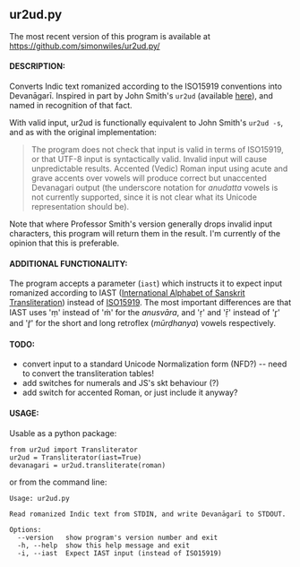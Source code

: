## ur2ud.py

The most recent version of this program is available at
https://github.com/simonwiles/ur2ud.py/

#### DESCRIPTION:

Converts Indic text romanized according to the ISO15919 conventions into
Devanāgarī.  Inspired in part by John Smith's `ur2ud` (available
[here](http://bombay.indology.info/software/programs/index.html)), and named
in recognition of that fact.

With valid input, ur2ud is functionally equivalent to John Smith's
`ur2ud -s`, and as with the original implementation:

  >  The program does not check that input is valid in terms of ISO15919,
  >  or that UTF-8 input is syntactically valid. Invalid input will cause
  >  unpredictable results. Accented (Vedic) Roman input using acute and
  >  grave accents over vowels will produce correct but unaccented
  >  Devanagari output (the underscore notation for _anudatta_ vowels is
  >  not currently supported, since it is not clear what its Unicode
  >  representation should be).

Note that where Professor Smith's version generally drops invalid input
characters, this program will return them in the result.  I'm currently
of the opinion that this is preferable.

#### ADDITIONAL FUNCTIONALITY:

The program accepts a parameter (`iast`) which instructs it to expect input
romanized according to IAST ([International Alphabet of Sanskrit
Transliteration](http://en.wikipedia.org/wiki/IAST)) instead of
[ISO15919](http://en.wikipedia.org/wiki/ISO_15919).  The most important
differences are that IAST uses 'ṃ' instead of 'ṁ' for the _anusvāra_, and
'ṛ' and 'ṝ' instead of 'r̥' and 'r̥̄' for the short and long retroflex
(_mūrḍhanya_) vowels respectively.

#### TODO:
* convert input to a standard Unicode Normalization form (NFD?)
    -- need to convert the transliteration tables!
* add switches for numerals and JS's skt behaviour (?)
* add switch for accented Roman, or just include it anyway?


#### USAGE:

Usable as a python package:

    from ur2ud import Transliterator
    ur2ud = Transliterator(iast=True)
    devanagari = ur2ud.transliterate(roman)

or from the command line:

    Usage: ur2ud.py

    Read romanized Indic text from STDIN, and write Devanāgarī to STDOUT.

    Options:
      --version   show program's version number and exit
      -h, --help  show this help message and exit
      -i, --iast  Expect IAST input (instead of ISO15919)

